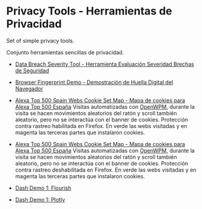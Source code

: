 # Privacy Tools - Herramientas de Privacidad

Set of simple privacy tools.

Conjunto herramientas sencillas de privacidad.

* [Data Breach Severity Tool - Herramienta Evaluación Severidad Brechas de Seguridad](https://mercaderd.github.io/PrivacyTools/DBSeverity/index.html)

* [Browser Fingerprint Demo - Demostración de Huella Digital del Navegador](https://mercaderd.github.io/PrivacyTools/BrowserFingerprint/index.html)

* [Alexa Top 500 Spain Webs Cookie Set Map - Mapa de cookies para Alexa Top 500 España](https://floating-beyond-97931.herokuapp.com) Visitas automatizadas con [OpenWPM](https://github.com/mozilla/OpenWPM), durante la visita se hacen movimientos aleatorios del ratón y scroll también aleatorio, pero no se interactúa con el banner de cookies. Protección contra rastreo habilitada en Firefox. En verde las webs visitadas y en magenta las terceras partes que instalaron cookies.

* [Alexa Top 500 Spain Webs Cookie Set Map - Mapa de cookies para Alexa Top 500 España](https://fast-badlands-68938.herokuapp.com) Visitas automatizadas con [OpenWPM](https://github.com/mozilla/OpenWPM), durante la visita se hacen movimientos aleatorios del ratón y scroll también aleatorio, pero no se interactúa con el banner de cookies. Protección contra rastreo deshabilitada en Firefox. En verde las webs visitadas y en magenta las terceras partes que instalaron cookies.

* [Dash Demo 1: Flourish](https://mercaderd.github.io/PrivacyTools/covid19/index.html)
* [Dash Demo 1: Plotly](https://safe-inlet-70219.herokuapp.com)
